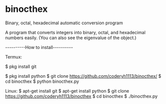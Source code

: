 # binocthex
Binary, octal, hexadecimal automatic conversion program

A program that converts integers into binary, octal, and hexadecimal numbers easily.
(You can also see the eigenvalue of the object.)

----------How to install----------

Termux:

$ pkg install git

$ pkg install python
$ git clone https://github.com/coderyh1113/binocthex/
$ cd binocthex
$ python binocthex.py

Linux:
$ apt-get install git
$ apt-get install python
$ git clone https://github.com/coderyh1113/binocthex
$ cd binocthex
$ ./binocthex.py
